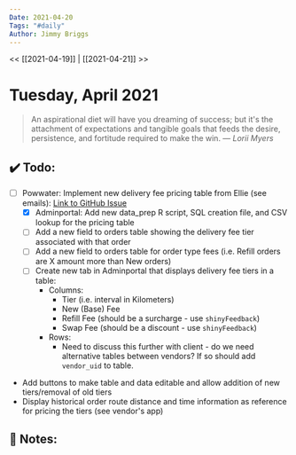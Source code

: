 ```yaml
---
Date: 2021-04-20
Tags: "#daily"
Author: Jimmy Briggs
---
```


<< [[2021-04-19]] | [[2021-04-21]] >>

# Tuesday, April 2021

> An aspirational diet will have you dreaming of success; but it's the attachment of expectations and tangible goals that feeds the desire, persistence, and fortitude required to make the win.
> &mdash; <cite>Lorii Myers</cite>


## ✔️ Todo:

- [ ] Powwater: Implement new delivery fee pricing table from Ellie (see emails): [Link to GitHub Issue](https://github.com/powwater/adminportal/issues/34)
	- [x] Adminportal: Add new data_prep R script, SQL creation file, and CSV lookup for the pricing table
	- [ ] Add a new field to orders table showing the delivery fee tier associated with that order
	- [ ] Add a new field to orders table for order type fees (i.e. Refill orders are X amount more than New orders)
	- [ ] Create new tab in Adminportal that displays delivery fee tiers in a table:
		- Columns: 
   			- Tier (i.e. interval in Kilometers)
   			- New (Base) Fee
   			- Refill Fee (should be a surcharge - use `shinyFeedback`)
   			- Swap Fee (should be a discount - use `shinyFeedback`)
   		- Rows:
			- Need to discuss this further with client - do we need alternative tables between vendors? If so should add `vendor_uid` to table.
-    Add buttons to make table and data editable and allow addition of new tiers/removal of old tiers
-    Display historical order route distance and time information as reference for pricing the tiers (see vendor's app)

## 📝 Notes: